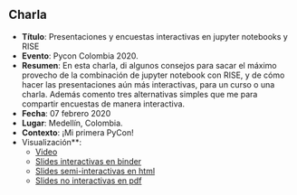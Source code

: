 ## Charla
* **Título**: Presentaciones y encuestas interactivas en jupyter notebooks y RISE
* **Evento**: Pycon Colombia 2020.
* **Resumen**: En esta charla, di algunos consejos para sacar el máximo provecho de la combinación de jupyter notebook con RISE, y de cómo hacer las presentaciones aún más interactivas, para un curso o una charla. Además comento tres alternativas simples que me para compartir encuestas de manera interactiva.
* **Fecha**: 07 febrero 2020
* **Lugar**: Medellín, Colombia.
* **Contexto**: ¡Mi primera PyCon!
* Visualización**:
  * [Video](https://www.youtube.com/watch?v=ekyN9DDswBE)
  * [Slides interactivas en binder](https://mybinder.org/v2/gh/sebastiandres/talk_2020_02_pycon_colombia_rise_and_poll/main?filepath=pycon_col.ipynb)
  * [Slides semi-interactivas en html](https://sebastiandres.github.io/talk_2020_02_pycon_colombia_rise_and_poll/slides.html)
  * [Slides no interactivas en pdf](https://github.com/sebastiandres/talk_2020_02_pycon_colombia_rise_and_poll/raw/main/slides.pdf)
